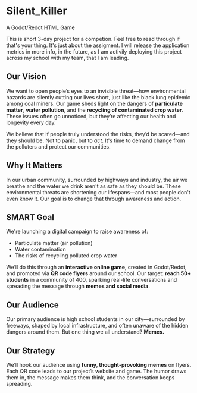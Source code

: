 
# Silent_Killer

A Godot/Redot HTML Game

This is short 3-day project for a competion. Feel free to read through if that's your thing. It's just about the assigment.
I will release the application metrics in more info, in the future, as I am activily deploying this project across my school with my team, that I am leading.

## Our Vision

We want to open people’s eyes to an invisible threat—how environmental hazards are silently cutting our lives short, just like the black lung epidemic among coal miners. Our game sheds light on the dangers of **particulate matter**, **water pollution**, and the **recycling of contaminated crop water**. These issues often go unnoticed, but they’re affecting our health and longevity every day.

We believe that if people truly understood the risks, they’d be scared—and they should be. Not to panic, but to *act*. It's time to demand change from the polluters and protect our communities.

## Why It Matters

In our urban community, surrounded by highways and industry, the air we breathe and the water we drink aren't as safe as they should be. These environmental threats are shortening our lifespans—and most people don't even know it. Our goal is to change that through awareness and action.

## SMART Goal

We're launching a digital campaign to raise awareness of:

- Particulate matter (air pollution)
- Water contamination
- The risks of recycling polluted crop water

We’ll do this through an **interactive online game**, created in Godot/Redot, and promoted via **QR code flyers** around our school. Our target: **reach 50+ students** in a community of 400, sparking real-life conversations and spreading the message through **memes and social media**.

## Our Audience

Our primary audience is high school students in our city—surrounded by freeways, shaped by local infrastructure, and often unaware of the hidden dangers around them. But one thing we all understand? **Memes.**

## Our Strategy

We’ll hook our audience using **funny, thought-provoking memes** on flyers. Each QR code leads to our project’s website and game. The humor draws them in, the message makes them think, and the conversation keeps spreading.
